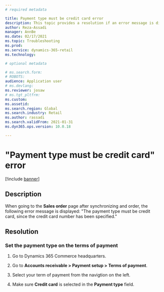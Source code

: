 ```yaml
---
# required metadata

title: Payment type must be credit card error
description: This topic provides a resolution if an error message is displayed when the user goes to the sales order page after synchronizing an order. 
author: Reza-Assadi
manager: AnnBe
ms.date: 02/17/2021
ms.topic: Troubleshooting
ms.prod: 
ms.service: dynamics-365-retail
ms.technology: 

# optional metadata

# ms.search.form: 
# ROBOTS: 
audience: Application user
# ms.devlang: 
ms.reviewer: josaw
# ms.tgt_pltfrm: 
ms.custom: 
ms.assetid: 
ms.search.region: Global
ms.search.industry: Retail
ms.author: rassadi
ms.search.validFrom: 2021-01-31
ms.dyn365.ops.version: 10.0.18

---
```


# "Payment type must be credit card" error

[!include [banner](../../includes/banner.md)]

## Description
When going to the **Sales order** page after synchronizing and order, the following error message is displayed: "The
payment type must be credit card, since the credit card number has been specified."

## Resolution

### Set the payment type on the terms of payment 

1. Go to Dynamics 365 Commerce headquarters.

1. Go to **Accounts receivable > Payment setup > Terms of payment**.

1. Select your term of payment from the navigtion on the left.

1. Make sure **Credit card** is selected in the **Payment type** field.
